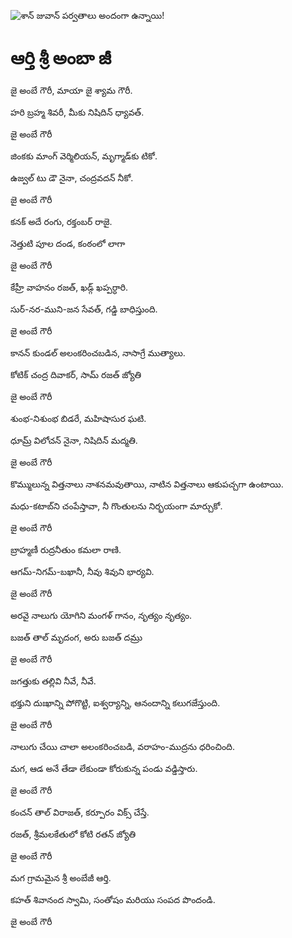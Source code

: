 ![శాన్ జువాన్ పర్వతాలు అందంగా ఉన్నాయి!](lib/images/img.png "శాన్ జువాన్ పర్వతాలు")

# ఆర్తి శ్రీ అంబా జీ

జై అంబే గౌరీ, మాయా జై శ్యామ గౌరీ.

హరి బ్రహ్మ శివరీ, మీకు నిషిదిన్ ధ్యావత్.

జై అంబే గౌరీ

జింకకు మాంగ్ వెర్మిలియన్, మృగ్మాడ్‌కు టికో.

ఉజ్వల్ టు డౌ నైనా, చంద్రవదన్ నీకో.

జై అంబే గౌరీ

కనక్ అదే రంగు, రక్తంబర్ రాజై.

నెత్తుటి పూల దండ, కంఠంలో లాగా

జై అంబే గౌరీ

కేహ్రీ వాహనం రజత్, ఖడ్గ్ ఖప్పర్ధారి.

సుర్-నర-ముని-జన సేవత్, గడ్డి బాధిస్తుంది.

జై అంబే గౌరీ

కానన్ కుండల్ అలంకరించబడిన, నాసాగ్రే ముత్యాలు.

కోటిక్ చంద్ర దివాకర్, సామ్ రజత్ జ్యోతి

జై అంబే గౌరీ

శుంభ-నిశుంభ బిడరే, మహిషాసుర ఘటి.

ధూమ్ర్ విలోచన్ నైనా, నిషిదిన్ మద్మతి.

జై అంబే గౌరీ

కొమ్ములున్న విత్తనాలు నాశనమవుతాయి, నాటిన విత్తనాలు ఆకుపచ్చగా ఉంటాయి.

మధు-కటాబ్‌ని చంపేస్తావా, నీ గొంతులను నిర్భయంగా మార్చుకో.

జై అంబే గౌరీ

బ్రాహ్మణీ రుద్రనీతుం కమలా రాణి.

ఆగమ్-నిగమ్-బఖానీ, నీవు శివుని భార్యవి.

జై అంబే గౌరీ

అరవై నాలుగు యోగిని మంగళ్ గానం, నృత్యం నృత్యం.

బజత్ తాల్ మృదంగ, అరు బజత్ దమ్రు

జై అంబే గౌరీ

జగత్తుకు తల్లివి నీవే, నీవే.

భక్తుని దుఃఖాన్ని పోగొట్టి, ఐశ్వర్యాన్ని, ఆనందాన్ని కలుగజేస్తుంది.

జై అంబే గౌరీ

నాలుగు చేయి చాలా అలంకరించబడి, వరాహం-ముద్రను ధరించింది.

మగ, ఆడ అనే తేడా లేకుండా కోరుకున్న పండు వడ్డిస్తారు.

జై అంబే గౌరీ

కంచన్ తాల్ విరాజత్, కర్పూరం విక్స్ చేస్తే.

రజత్, శ్రీమలకేతులో కోటి రతన్ జ్యోతి

జై అంబే గౌరీ

మగ గ్రామమైన శ్రీ అంబేజీ ఆర్తి.
 
కహత్ శివానంద స్వామి, సంతోషం మరియు సంపద పొందండి.

జై అంబే గౌరీ